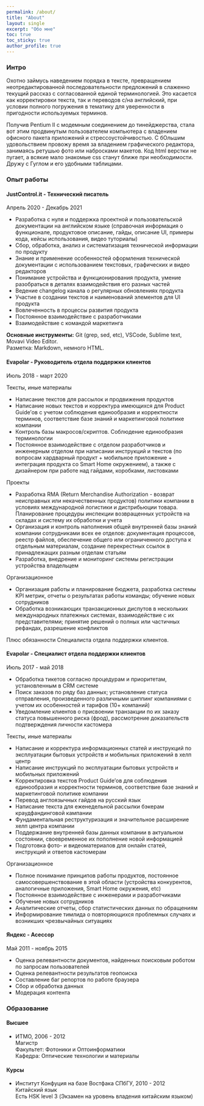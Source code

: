 ```yaml
---
permalink: /about/
title: "About"
layout: single
excerpt: "Обо мне"
toc: true
toc_sticky: true
author_profile: true
---
```


### Интро

Охотно займусь наведением порядка в тексте, превращением неотредактированной последовательности предложений в слаженно текущий рассказ с согласованной единой терминологией. 
Это касается как корректировки текста, так и переводов с/на английский, при условии полного погружения в тематику для уверенности в пригодности используемых терминов.

Получив Pentium II с модемным соединением до тинейджерства, стала вот этим продвинутым пользователем компьютера с владением офисного пакета приложений и стрессоустойчивостью. С бОльшим удовольствием провожу время за владением графического редактора, занимаясь ретушью фото или набросками макетов. Код html верстки не пугает, а всякие мало знакомые css станут ближе при необходимости. Дружу с Гуглом и его удобными таблицами.

### Опыт работы

#### JustControl.it - Технический писатель
Апрель 2020 - Декабрь 2021<br>
- Разработка с нуля и поддержка проектной и пользовательской документации на английском языке (справочная информация о функционале, продуктовое описание, гайды, описание UI, примеры кода, кейсы использования, видео туториалы)
- Сбор, обработка, анализ и систематизация технической информации по продукту
- Знание и применение особенностей оформления технической документации с использованием текстовых, графических и видео редакторов
- Понимание устройства и функционирования продукта, умение разобраться в деталях взаимодействия его разных частей
- Ведение changelog канала о регулярных обновлениях продукта
- Участие в создании текстов и наименований элементов для UI продукта
- Вовлеченность в процессы развития продукта
- Постоянное взаимодействие с разработчиками
- Взаимодействие с командой маркетинга

**Основные инструменты:** Git (grep, sed, etc), VSCode, Sublime text, Movavi Video Editor.<br>
Разметка: Markdown, немного HTML.

#### Evapolar - Руководитель отдела поддержки клиентов
Июль 2018 - март 2020<br>

Тексты, иные материалы
- Написание текстов для рассылок и продвижения продуктов
- Написание новых текстов и корректура имеющихся для Product Guide’ов с учетом соблюдения единообразия и корректности терминов, соответствие базе знаний и маркетинговой политике компании
- Контроль базы макросов/скриптов. Соблюдение единообразия терминологии<br>
- Постоянное взаимодействие с отделом разработчиков и инженерным отделом при написании инструкций и текстов (по вопросам хардварный продукт + мобильное приложение + интеграция продукта со Smart Home окружением), а также с дизайнером при работе над гайдами, коробками, листовками


Проекты
- Разработка RMA (Return Merchandise Authorization - возврат неисправных или некачественных продуктов) политики компании в условиях международной логистики и дистрибьюции товара. Планирование процедуры инспекции возвращенных устройств на складах и систему их обработки и учета
- Организация и контроль наполнения общей внутренней базы знаний компании сотрудниками всех ее отделов: документация процессов, реестр файлов, обеспечение общего или ограниченного доступа к отдельным материалам, создание перекрестных ссылок в принадлежащих разным отделам статьям
- Разработка, внедрение и мониторинг системы регистрации устройства владельцем

Организационное
- Организация работы и планирование бюджета, разработка системы KPI метрик, отчеты о результатах работы команды; обучение новых сотрудников
- Обработка возникающих транзакционных диспутов в нескольких международных платежных системах, взаимодействие с их представителями; принятие решений о полных или частичных рефандах, разрешение конфликтов

Плюс обязанности Специалиста отдела поддержки клиентов.

#### Evapolar - Специалист отдела поддержки клиентов
Июль 2017 - май 2018

- Обработка тикетов согласно процедурам и приоритетам, установленным в CRM системе
- Поиск заказов по ряду баз данных; установление статуса отправления, произведенного различными шиппинг компаниями с учетом их особенностей и тарифов (10+ компаний)
- Уведомление клиентов о присвоении транзакции по их заказу статуса повышенного риска (фрод), рассмотрение доказательств подтверждения личности кастомера

Тексты, иные материалы
- Написание и корректура информационных статей и инструкций по эксплуатации бытовых устройств и мобильных приложений в хелп центр
- Написание инструкций по эксплуатации бытовых устройств и мобильных приложений
- Корректировка текстов Product Guide’ов для соблюдения единообразия и корректности терминов, соответствие базе знаний и маркетинговой политике компании
- Перевод англоязычных гайдов на русский язык
- Написание текста для еженедельной рассылки бэкерам краудфандинговой кампании
- Фундаментальная реструктуризация и значительное расширение хелп центра компании
- Поддержание внутренней базы данных компании в актуальном состоянии, своевременное их пополнение новой информацией
- Подготовка фото- и видеоматериалов для онлайн статей, инструкций и ответов кастомерам

Организационное
- Полное понимание принципов работы продуктов, постоянное самосовершенствование в этой области (устройства конкурентов, аналогичные приложения, Smart Home окружения, etc)
- Постоянное взаимодействие с инженерами и разработчиками
- Обучение новых сотрудников
- Аналитические отчеты, сбор статистических данных по обращениям
- Информирование тимлида о повторяющихся проблемных случаях и возникших чрезвычайных ситуациях


#### Яндекс - Асессор
Май 2011 - ноябрь 2015

- Оценка релевантности документов, найденных поисковым роботом по запросам пользователей
- Оценка релевантности результатов геопоиска
- Составление баг репортов по работе браузера
- Сбор и обработка данных
- Модерация контента

### Образование

#### Высшее

- ИТМО, 2006 - 2012<br>
    Магистр<br>
    Факультет: Фотоники и Оптоинформатики<br>
    Кафедра: Оптические технологии и материалы

#### Курсы

- Институт Конфуция на базе Востфака СПбГУ, 2010 - 2012<br>
    Китайский язык <br>
    Есть HSK level 3 (Экзамен на уровень владения китайским языком)
